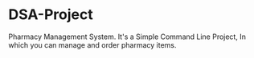 # DSA-Project
Pharmacy Management System. It's a Simple Command Line Project, In which you can manage and order pharmacy items.
